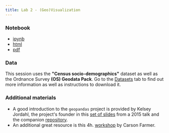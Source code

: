```yaml
---
title: Lab 2 - (Geo)Visualization
---
```


### Notebook

- [ipynb](../content/labs/lab_02.ipynb)
- [html](../content/labs/lab_02.html)
- [pdf](../content/labs/lab_02.pdf)

### Data

This session uses the **"Census socio-demographics"** dataset as well as the
Ordnance Survey **(OS) Geodata Pack**. Go to the
[Datasets](../datasets.html) tab to find out more information as well as instructions to
download it.

### Additional materials

* A good introduction to the `geopandas` project is provided by Kelsey
  Jordahl, the project's founder in this [set of
  slides](http://kjordahl.github.io/SciPy-Tutorial-2015/#1) from a 2015 talk and the companion
  [repository](https://github.com/kjordahl/SciPy-Tutorial-2015).
* An additional great resource is this 4h.
  [workshop](https://github.com/carsonfarmer/python_geospatial) by Carson
  Farmer.

